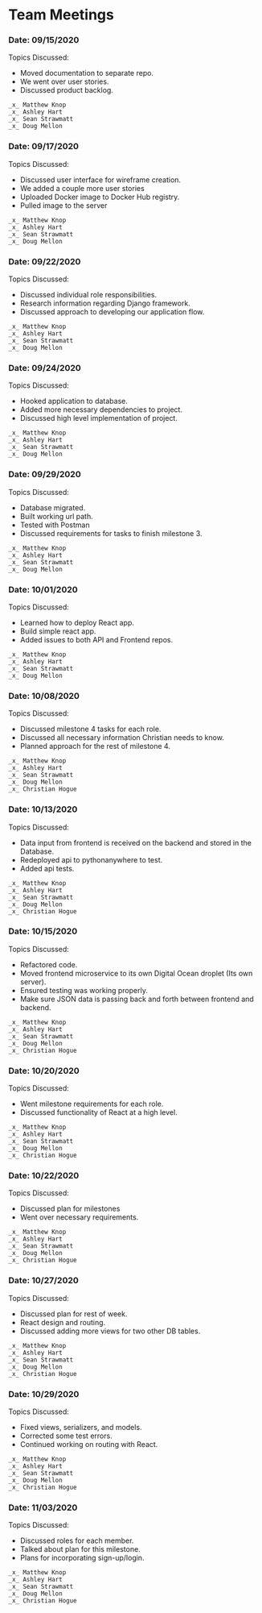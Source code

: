 # Team Meetings

### Date: 09/15/2020
Topics Discussed:
- Moved documentation to separate repo.
- We went over user stories.
- Discussed product backlog.

```
_x_ Matthew Knop
_x_ Ashley Hart
_x_ Sean Strawmatt
_x_ Doug Mellon
```

### Date: 09/17/2020
Topics Discussed:
- Discussed user interface for wireframe creation.
- We added a couple more user stories
- Uploaded Docker image to Docker Hub registry.
- Pulled image to the server

```
_x_ Matthew Knop
_x_ Ashley Hart
_x_ Sean Strawmatt
_x_ Doug Mellon
```

### Date: 09/22/2020
Topics Discussed:
- Discussed individual role responsibilities.
- Research information regarding Django framework.
- Discussed approach to developing our application flow.

```
_x_ Matthew Knop
_x_ Ashley Hart
_x_ Sean Strawmatt
_x_ Doug Mellon
```

### Date: 09/24/2020
Topics Discussed:
- Hooked application to database.
- Added more necessary dependencies to project.
- Discussed high level implementation of project. 

```
_x_ Matthew Knop
_x_ Ashley Hart
_x_ Sean Strawmatt
_x_ Doug Mellon
```

### Date: 09/29/2020
Topics Discussed:
- Database migrated.
- Built working url path.
- Tested with Postman
- Discussed requirements for tasks to finish milestone 3.

```
_x_ Matthew Knop
_x_ Ashley Hart
_x_ Sean Strawmatt
_x_ Doug Mellon
```

### Date: 10/01/2020
Topics Discussed:
- Learned how to deploy React app.
- Build simple react app.
- Added issues to both API and Frontend repos.
 
```
_x_ Matthew Knop
_x_ Ashley Hart
_x_ Sean Strawmatt
_x_ Doug Mellon
```

### Date: 10/08/2020
Topics Discussed:
- Discussed milestone 4 tasks for each role.
- Discussed all necessary information Christian needs to know.
- Planned approach for the rest of milestone 4.
 
```
_x_ Matthew Knop
_x_ Ashley Hart
_x_ Sean Strawmatt
_x_ Doug Mellon
_x_ Christian Hogue
```

### Date: 10/13/2020
Topics Discussed:
- Data input from frontend is received on the backend and stored in the Database.
- Redeployed api to pythonanywhere to test. 
- Added api tests.
 
```
_x_ Matthew Knop
_x_ Ashley Hart
_x_ Sean Strawmatt
_x_ Doug Mellon
_x_ Christian Hogue
```

### Date: 10/15/2020
Topics Discussed:
- Refactored code.
- Moved frontend microservice to its own Digital Ocean droplet (Its own server).
- Ensured testing was working properly.
- Make sure JSON data is passing back and forth between frontend and backend. 
 
```
_x_ Matthew Knop
_x_ Ashley Hart
_x_ Sean Strawmatt
_x_ Doug Mellon
_x_ Christian Hogue
```

### Date: 10/20/2020
Topics Discussed:
- Went milestone requirements for each role.
- Discussed functionality of React at a high level.

```
_x_ Matthew Knop
_x_ Ashley Hart
_x_ Sean Strawmatt
_x_ Doug Mellon
_x_ Christian Hogue
```

### Date: 10/22/2020
Topics Discussed:
- Discussed plan for milestones
- Went over necessary requirements.
  
```
_x_ Matthew Knop
_x_ Ashley Hart
_x_ Sean Strawmatt
_x_ Doug Mellon
_x_ Christian Hogue
```

### Date: 10/27/2020
Topics Discussed:
- Discussed plan for rest of week.
- React design and routing.
- Discussed adding more views for two other DB tables.

```
_x_ Matthew Knop
_x_ Ashley Hart
_x_ Sean Strawmatt
_x_ Doug Mellon
_x_ Christian Hogue
```

### Date: 10/29/2020
Topics Discussed:
- Fixed views, serializers, and models.
- Corrected some test errors.
- Continued working on routing with React.

```
_x_ Matthew Knop
_x_ Ashley Hart
_x_ Sean Strawmatt
_x_ Doug Mellon
_x_ Christian Hogue
```

### Date: 11/03/2020
Topics Discussed:
- Discussed roles for each member.
- Talked about plan for this milestone.
- Plans for incorporating sign-up/login.

```
_x_ Matthew Knop
_x_ Ashley Hart
_x_ Sean Strawmatt
_x_ Doug Mellon
_x_ Christian Hogue
```
